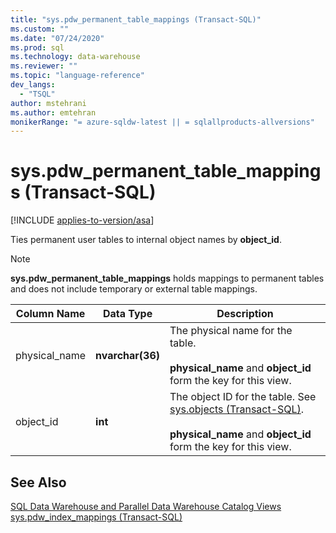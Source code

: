 ```yaml
---
title: "sys.pdw_permanent_table_mappings (Transact-SQL)"
ms.custom: ""
ms.date: "07/24/2020"
ms.prod: sql
ms.technology: data-warehouse
ms.reviewer: ""
ms.topic: "language-reference"
dev_langs: 
  - "TSQL"
author: mstehrani
ms.author: emtehran
monikerRange: "= azure-sqldw-latest || = sqlallproducts-allversions"
---
```

# sys.pdw_permanent_table_mappings (Transact-SQL)
[!INCLUDE [applies-to-version/asa](../../includes/applies-to-version/asa.md)]

  Ties permanent user tables to internal object names by **object_id**.  
  
> [!NOTE]
> **sys.pdw_permanent_table_mappings** holds mappings to permanent tables and does not include temporary or external table mappings.

|Column Name|Data Type|Description|  
|-----------------|---------------|-----------------|  
|physical_name|**nvarchar(36)**|The physical name for the table.<br /><br /> **physical_name** and **object_id** form the key for this view.||  
|object_id|**int**|The object ID for the table. See [sys.objects &#40;Transact-SQL&#41;](../../relational-databases/system-catalog-views/sys-objects-transact-sql.md).<br /><br /> **physical_name** and **object_id** form the key for this view.||  
  
## See Also  
 [SQL Data Warehouse and Parallel Data Warehouse Catalog Views](../../relational-databases/system-catalog-views/sql-data-warehouse-and-parallel-data-warehouse-catalog-views.md)   
 [sys.pdw_index_mappings &#40;Transact-SQL&#41;](../../relational-databases/system-catalog-views/sys-pdw-index-mappings-transact-sql.md)  
  
  
